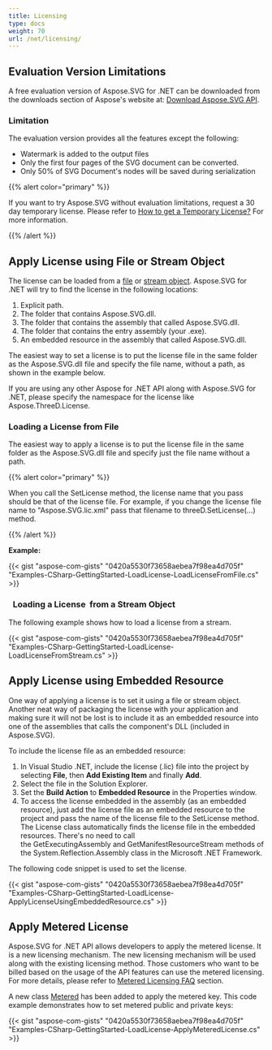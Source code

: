 ```yaml
---
title: Licensing
type: docs
weight: 70
url: /net/licensing/
---
```


## **Evaluation Version Limitations**
A free evaluation version of Aspose.SVG for .NET can be downloaded from the downloads section of Aspose's website at: [Download Aspose.SVG API](https://www.nuget.org/packages/Aspose.SVG).
### **Limitation**
The evaluation version provides all the features except the following:

- Watermark is added to the output files
- Only the first four pages of the SVG document can be converted.
- Only 50% of SVG Document's nodes will be saved during serialization

{{% alert color="primary" %}} 

If you want to try Aspose.SVG without evaluation limitations, request a 30 day temporary license. Please refer to [How to get a Temporary License?](http://www.aspose.com/corporate/purchase/faqs/temporary-license.aspx) For more information.

{{% /alert %}} 
## **Apply License using File or Stream Object**
The license can be loaded from a [file](/svg/net/licensing/#licensing-loadingalicensefromfile) or [stream object](/svg/net/licensing/#licensing-loadingalicensefromastreamobject). Aspose.SVG for .NET will try to find the license in the following locations:

1. Explicit path.
1. The folder that contains Aspose.SVG.dll.
1. The folder that contains the assembly that called Aspose.SVG.dll.
1. The folder that contains the entry assembly (your .exe).
1. An embedded resource in the assembly that called Aspose.SVG.dll.

The easiest way to set a license is to put the license file in the same folder as the Aspose.SVG.dll file and specify the file name, without a path, as shown in the example below.

If you are using any other Aspose for .NET API along with Aspose.SVG for .NET, please specify the namespace for the license like Aspose.ThreeD.License.
### **Loading a License from File**
The easiest way to apply a license is to put the license file in the same folder as the Aspose.SVG.dll file and specify just the file name without a path.

{{% alert color="primary" %}} 

When you call the SetLicense method, the license name that you pass should be that of the license file. For example, if you change the license file name to "Aspose.SVG.lic.xml" pass that filename to threeD.SetLicense(…) method.

{{% /alert %}} 

**Example:**

{{< gist "aspose-com-gists" "0420a5530f73658aebea7f98ea4d705f" "Examples-CSharp-GettingStarted-LoadLicense-LoadLicenseFromFile.cs" >}}
### ` `**Loading a License  from a Stream Object**
The following example shows how to load a license from a stream.

{{< gist "aspose-com-gists" "0420a5530f73658aebea7f98ea4d705f" "Examples-CSharp-GettingStarted-LoadLicense-LoadLicenseFromStream.cs" >}}
## **Apply License using Embedded Resource**
One way of applying a license is to set it using a file or stream object. Another neat way of packaging the license with your application and making sure it will not be lost is to include it as an embedded resource into one of the assemblies that calls the component's DLL (included in Aspose.SVG).

To include the license file as an embedded resource:

1. In Visual Studio .NET, include the license (.lic) file into the project by selecting **File**, then **Add Existing Item** and finally **Add**.
1. Select the file in the Solution Explorer.
1. Set the **Build Action** to **Embedded Resource** in the Properties window.
1. To access the license embedded in the assembly (as an embedded resource), just add the license file as an embedded resource to the project and pass the name of the license file to the SetLicense method. The License class automatically finds the license file in the embedded resources. There's no need to call the GetExecutingAssembly and GetManifestResourceStream methods of the System.Reflection.Assembly class in the Microsoft .NET Framework.

The following code snippet is used to set the license.

{{< gist "aspose-com-gists" "0420a5530f73658aebea7f98ea4d705f" "Examples-CSharp-GettingStarted-LoadLicense-ApplyLicenseUsingEmbeddedResource.cs" >}}
## **Apply Metered License**
Aspose.SVG for .NET API allows developers to apply the metered license. It is a new licensing mechanism. The new licensing mechanism will be used along with the existing licensing method. Those customers who want to be billed based on the usage of the API features can use the metered licensing. For more details, please refer to [Metered Licensing FAQ](http://www.aspose.com/corporate/purchase/policies/Licensing-Faqs/metered-faq.aspx) section.

A new class [Metered](https://apireference.aspose.com/net/3d/aspose.threed/metered/) has been added to apply the metered key. This code example demonstrates how to set metered public and private keys:

{{< gist "aspose-com-gists" "0420a5530f73658aebea7f98ea4d705f" "Examples-CSharp-GettingStarted-LoadLicense-ApplyMeteredLicense.cs" >}}



